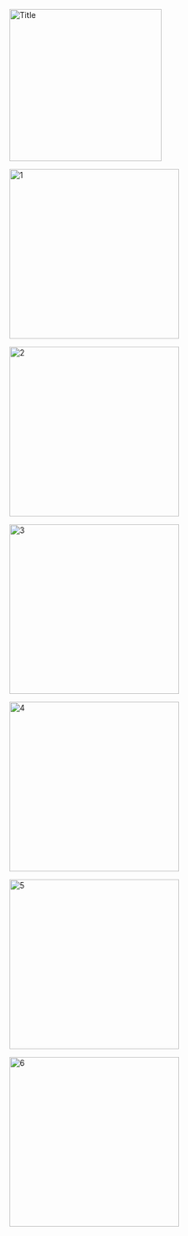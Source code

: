 <p>
<img width="269" alt="Title" src="https://github.com/user-attachments/assets/4fbb1423-9a67-4ad3-a113-8479ad4afd8e">
</p>
<p>
<img width="300" alt="1" src="https://github.com/user-attachments/assets/e7aca429-39f3-4fd4-9d32-a7b27b322e74">
</p>
<p>
<img width="300" alt="2" src="https://github.com/user-attachments/assets/1c3f658d-537a-4507-a162-b7bcfb08981c">
</p>
<p>
<img width="300" alt="3" src="https://github.com/user-attachments/assets/e8d2587a-a10c-4fa3-a9c5-b7d249c836e7">
</p>
<p>
<img width="300" alt="4" src="https://github.com/user-attachments/assets/4646ac5e-22a7-4e11-bce2-97e5611229da">
</p>
<p>
<img width="300" alt="5" src="https://github.com/user-attachments/assets/997c6ba6-58d3-40b7-a481-c95236ead795">
</p>
<p>
<img width="300" alt="6" src="https://github.com/user-attachments/assets/0850e922-6904-41f3-b714-8cd8a9044678">
</p>


